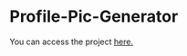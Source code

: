 # Profile-Pic-Generator
You can access the project <a href="https://oshi001.github.io/Profile-Pic-Generator/">here.</a>

